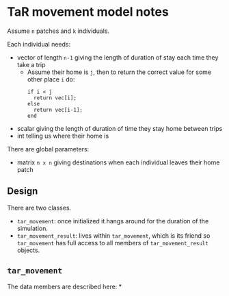 # TaR movement model notes

Assume `n` patches and `k` individuals.

Each individual needs:
  * vector of length `n-1` giving the length of duration of stay each time they take a trip
    * Assume their home is `j`, then to return the correct value for some other place `i` do:
      ```
      if i < j
        return vec[i];
      else
        return vec[i-1];
      end
      ```
  * scalar giving the length of duration of time they stay home between trips
  * int telling us where their home is

There are global parameters:
  * matrix `n x n` giving destinations when each individual leaves their home patch

## Design

There are two classes.
  * `tar_movement`: once initialized it hangs around for the duration of the simulation.
  * `tar_movement_result`: lives within `tar_movement`, which is its friend so `tar_movement` has full access to all members of `tar_movement_result` objects.

## `tar_movement`

The data members are described here:
  * 

